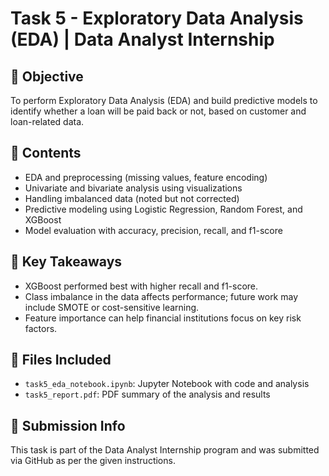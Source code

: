 # Task 5 - Exploratory Data Analysis (EDA) | Data Analyst Internship

## 📌 Objective
To perform Exploratory Data Analysis (EDA) and build predictive models to identify whether a loan will be paid back or not, based on customer and loan-related data.

## 📂 Contents
- EDA and preprocessing (missing values, feature encoding)
- Univariate and bivariate analysis using visualizations
- Handling imbalanced data (noted but not corrected)
- Predictive modeling using Logistic Regression, Random Forest, and XGBoost
- Model evaluation with accuracy, precision, recall, and f1-score

## 🧠 Key Takeaways
- XGBoost performed best with higher recall and f1-score.
- Class imbalance in the data affects performance; future work may include SMOTE or cost-sensitive learning.
- Feature importance can help financial institutions focus on key risk factors.

## 📎 Files Included
- `task5_eda_notebook.ipynb`: Jupyter Notebook with code and analysis
- `task5_report.pdf`: PDF summary of the analysis and results

## 🔗 Submission Info
This task is part of the Data Analyst Internship program and was submitted via GitHub as per the given instructions.

